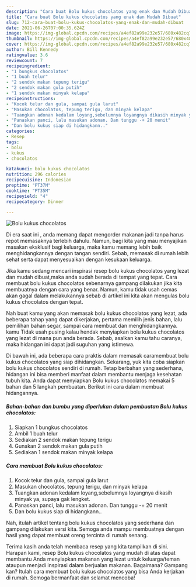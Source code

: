 ```yaml
---
description: "Cara buat Bolu kukus chocolatos yang enak dan Mudah Dibuat"
title: "Cara buat Bolu kukus chocolatos yang enak dan Mudah Dibuat"
slug: 712-cara-buat-bolu-kukus-chocolatos-yang-enak-dan-mudah-dibuat
date: 2021-06-26T07:00:35.624Z
image: https://img-global.cpcdn.com/recipes/a4ef82a99e232e57/680x482cq70/bolu-kukus-chocolatos-foto-resep-utama.jpg
thumbnail: https://img-global.cpcdn.com/recipes/a4ef82a99e232e57/680x482cq70/bolu-kukus-chocolatos-foto-resep-utama.jpg
cover: https://img-global.cpcdn.com/recipes/a4ef82a99e232e57/680x482cq70/bolu-kukus-chocolatos-foto-resep-utama.jpg
author: Bill Kennedy
ratingvalue: 3.6
reviewcount: 7
recipeingredient:
- "1 bungkus chocolatos"
- "1 buah telur"
- "2 sendok makan tepung terigu"
- "2 sendok makan gula putih"
- "1 sendok makan minyak kelapa"
recipeinstructions:
- "Kocok telur dan gula, sampai gula larut"
- "Masukan chocolatos, tepung terigu, dan minyak kelapa"
- "Tuangkan adonan kedalam loyang,sebelumnya loyangnya dikasih minyak ya, supaya gak lengket."
- "Panaskan panci, lalu masukan adonan. Dan tunggu -+ 20 menit"
- "Dan bolu kukus siap di hidangkann.."
categories:
- Resep
tags:
- bolu
- kukus
- chocolatos

katakunci: bolu kukus chocolatos 
nutrition: 296 calories
recipecuisine: Indonesian
preptime: "PT37M"
cooktime: "PT35M"
recipeyield: "4"
recipecategory: Dinner

---
```



![Bolu kukus chocolatos](https://img-global.cpcdn.com/recipes/a4ef82a99e232e57/680x482cq70/bolu-kukus-chocolatos-foto-resep-utama.jpg)

Di era  saat ini , anda memang dapat mengorder makanan jadi tanpa harus repot memasaknya terlebih dahulu. Namun, bagi kita yang mau menyajikan masakan eksklusif bagi keluarga, maka kamu memang lebih baik menghidangkannya dengan tangan sendiri. Sebab, memasak di rumah lebih sehat serta dapat menyesuaikan dengan kesukaan keluarga.

Jika kamu sedang mencari inspirasi resep bolu kukus chocolatos yang lezat dan mudah dibuat,maka anda sudah berada di tempat yang tepat. Cara membuat bolu kukus chocolatos  sebenarnya gampang dilakukan jika kita membuatnya dengan cara yang benar. Namun, kamu tidak usah cemas akan gagal dalam melakukannya 
sebab di artikel ini kita akan mengulas bolu kukus chocolatos dengan tepat.  



Nah buat kamu yang akan memasak bolu kukus chocolatos yang lezat, ada beberapa tahap yang dapat dikerjakan, pertama memilih jenis bahan, lalu pemilihan bahan segar, sampai cara membuat dan menghidangkannya. kamu Tidak usah pusing kalau hendak menyiapkan bolu kukus chocolatos yang lezat di mana pun anda berada. Sebab, asalkan kamu  tahu caranya, maka hidangan ini dapat jadi suguhan yang istimewa.

Di bawah ini, ada beberapa cara praktis  dalam memasak caramembuat bolu kukus chocolatos yang siap dihidangkan. Sekarang, yuk kita coba siapkan bolu kukus chocolatos sendiri di rumah. Tetap berbahan yang sederhana, hidangan ini bisa memberi manfaat dalam membantu menjaga kesehatan tubuh kita. Anda dapat menyiapkan Bolu kukus chocolatos memakai 5 bahan dan 5 langkah pembuatan. Berikut ini cara dalam membuat hidangannya.

<!--inarticleads1-->

##### Bahan-bahan dan bumbu yang diperlukan dalam pembuatan Bolu kukus chocolatos:

1. Siapkan 1 bungkus chocolatos
1. Ambil 1 buah telur
1. Sediakan 2 sendok makan tepung terigu
1. Gunakan 2 sendok makan gula putih
1. Sediakan 1 sendok makan minyak kelapa




<!--inarticleads2-->

##### Cara membuat Bolu kukus chocolatos:

1. Kocok telur dan gula, sampai gula larut
1. Masukan chocolatos, tepung terigu, dan minyak kelapa
1. Tuangkan adonan kedalam loyang,sebelumnya loyangnya dikasih minyak ya, supaya gak lengket.
1. Panaskan panci, lalu masukan adonan. Dan tunggu -+ 20 menit
1. Dan bolu kukus siap di hidangkann..




Nah, itulah artikel tentang  bolu kukus chocolatos  yang sederhana dan gampang dilakukan versi kita. Semoga anda mampu membuatnya dengan hasil yang dapat membuat oreng tercinta di rumah senang. 

Terima kasih anda telah membaca resep yang kita tampilkan di sini. Harapan kami, resep  Bolu kukus chocolatos yang mudah di atas dapat membantu Anda menyiapkan makanan yang lezat untuk keluarga/teman ataupun menjadi inspirasi dalam berjualan makanan. Bagaimana? Gampang kan? Itulah cara membuat bolu kukus chocolatos yang bisa Anda kerjakan di rumah. Semoga bermanfaat dan selamat mencoba!

